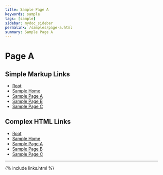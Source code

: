 ```yaml
---
title: Sample Page A
keywords: sample
tags: [sample]
sidebar: mydoc_sidebar
permalink: /samples/page-a.html
summary: Sample Page A
---
```


# Page A


## Simple Markup Links

* [Root](../index.html)
* [Sample Home](index.html)
* [Sample Page A](page-a.html)
* [Sample Page B](page-b.html)
* [Sample Page C](page-c)

## Complex HTML Links

* <a href="{{ 'index.html' | relative_url }}">Root</a>
* <a href="{{ 'samples/index.html' | relative_url }}">Sample Home</a>
* <a href="{{ 'samples/page-a.html' | relative_url }}">Sample Page A</a>
* <a href="{{ 'samples/page-b.html' | relative_url }}">Sample Page B</a>
* <a href="{{ 'samples/page-c' | relative_url }}">Sample Page C</a>


---

{% include links.html %}




